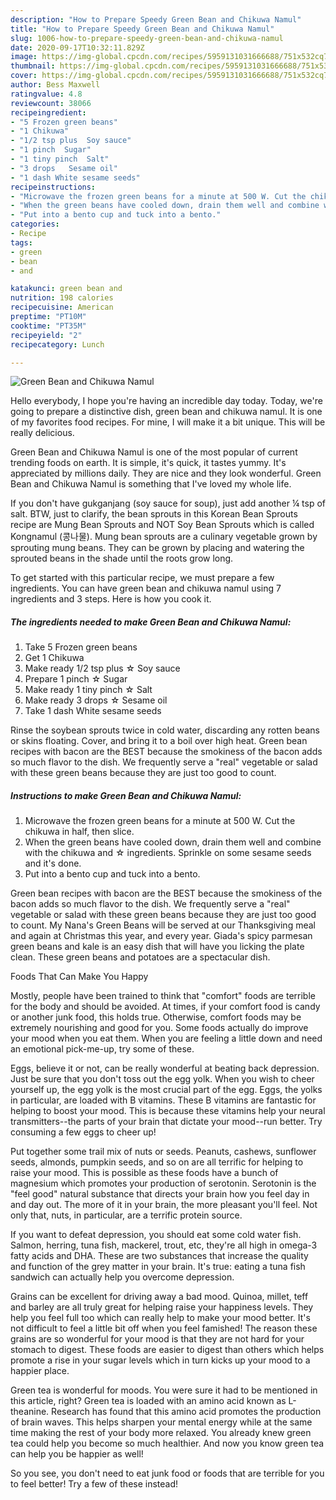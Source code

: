 ```yaml
---
description: "How to Prepare Speedy Green Bean and Chikuwa Namul"
title: "How to Prepare Speedy Green Bean and Chikuwa Namul"
slug: 1006-how-to-prepare-speedy-green-bean-and-chikuwa-namul
date: 2020-09-17T10:32:11.829Z
image: https://img-global.cpcdn.com/recipes/5959131031666688/751x532cq70/green-bean-and-chikuwa-namul-recipe-main-photo.jpg
thumbnail: https://img-global.cpcdn.com/recipes/5959131031666688/751x532cq70/green-bean-and-chikuwa-namul-recipe-main-photo.jpg
cover: https://img-global.cpcdn.com/recipes/5959131031666688/751x532cq70/green-bean-and-chikuwa-namul-recipe-main-photo.jpg
author: Bess Maxwell
ratingvalue: 4.8
reviewcount: 38066
recipeingredient:
- "5 Frozen green beans"
- "1 Chikuwa"
- "1/2 tsp plus  Soy sauce"
- "1 pinch  Sugar"
- "1 tiny pinch  Salt"
- "3 drops   Sesame oil"
- "1 dash White sesame seeds"
recipeinstructions:
- "Microwave the frozen green beans for a minute at 500 W. Cut the chikuwa in half, then slice."
- "When the green beans have cooled down, drain them well and combine with the chikuwa and ☆ ingredients. Sprinkle on some sesame seeds and it&#39;s done."
- "Put into a bento cup and tuck into a bento."
categories:
- Recipe
tags:
- green
- bean
- and

katakunci: green bean and 
nutrition: 198 calories
recipecuisine: American
preptime: "PT10M"
cooktime: "PT35M"
recipeyield: "2"
recipecategory: Lunch

---
```



![Green Bean and Chikuwa Namul](https://img-global.cpcdn.com/recipes/5959131031666688/751x532cq70/green-bean-and-chikuwa-namul-recipe-main-photo.jpg)

Hello everybody, I hope you're having an incredible day today. Today, we're going to prepare a distinctive dish, green bean and chikuwa namul. It is one of my favorites food recipes. For mine, I will make it a bit unique. This will be really delicious.

Green Bean and Chikuwa Namul is one of the most popular of current trending foods on earth. It is simple, it's quick, it tastes yummy. It's appreciated by millions daily. They are nice and they look wonderful. Green Bean and Chikuwa Namul is something that I've loved my whole life.

If you don&#39;t have gukganjang (soy sauce for soup), just add another ¼ tsp of salt. BTW, just to clarify, the bean sprouts in this Korean Bean Sprouts recipe are Mung Bean Sprouts and NOT Soy Bean Sprouts which is called Kongnamul (콩나물). Mung bean sprouts are a culinary vegetable grown by sprouting mung beans. They can be grown by placing and watering the sprouted beans in the shade until the roots grow long.


To get started with this particular recipe, we must prepare a few ingredients. You can have green bean and chikuwa namul using 7 ingredients and 3 steps. Here is how you cook it.

<!--inarticleads1-->

##### The ingredients needed to make Green Bean and Chikuwa Namul:

1. Take 5 Frozen green beans
1. Get 1 Chikuwa
1. Make ready 1/2 tsp plus ☆ Soy sauce
1. Prepare 1 pinch ☆ Sugar
1. Make ready 1 tiny pinch ☆ Salt
1. Make ready 3 drops  ☆ Sesame oil
1. Take 1 dash White sesame seeds


Rinse the soybean sprouts twice in cold water, discarding any rotten beans or skins floating. Cover, and bring it to a boil over high heat. Green bean recipes with bacon are the BEST because the smokiness of the bacon adds so much flavor to the dish. We frequently serve a &#34;real&#34; vegetable or salad with these green beans because they are just too good to count. 

<!--inarticleads2-->

##### Instructions to make Green Bean and Chikuwa Namul:

1. Microwave the frozen green beans for a minute at 500 W. Cut the chikuwa in half, then slice.
1. When the green beans have cooled down, drain them well and combine with the chikuwa and ☆ ingredients. Sprinkle on some sesame seeds and it&#39;s done.
1. Put into a bento cup and tuck into a bento.


Green bean recipes with bacon are the BEST because the smokiness of the bacon adds so much flavor to the dish. We frequently serve a &#34;real&#34; vegetable or salad with these green beans because they are just too good to count. My Nana&#39;s Green Beans will be served at our Thanksgiving meal and again at Christmas this year, and every year. Giada&#39;s spicy parmesan green beans and kale is an easy dish that will have you licking the plate clean. These green beans and potatoes are a spectacular dish. 

Foods That Can Make You Happy


Mostly, people have been trained to think that "comfort" foods are terrible for the body and should be avoided. At times, if your comfort food is candy or another junk food, this holds true. Otherwise, comfort foods may be extremely nourishing and good for you. Some foods actually do improve your mood when you eat them. When you are feeling a little down and need an emotional pick-me-up, try some of these.

Eggs, believe it or not, can be really wonderful at beating back depression. Just be sure that you don't toss out the egg yolk. When you wish to cheer yourself up, the egg yolk is the most crucial part of the egg. Eggs, the yolks in particular, are loaded with B vitamins. These B vitamins are fantastic for helping to boost your mood. This is because these vitamins help your neural transmitters--the parts of your brain that dictate your mood--run better. Try consuming a few eggs to cheer up!

Put together some trail mix of nuts or seeds. Peanuts, cashews, sunflower seeds, almonds, pumpkin seeds, and so on are all terrific for helping to raise your mood. This is possible as these foods have a bunch of magnesium which promotes your production of serotonin. Serotonin is the "feel good" natural substance that directs your brain how you feel day in and day out. The more of it in your brain, the more pleasant you'll feel. Not only that, nuts, in particular, are a terrific protein source.

If you want to defeat depression, you should eat some cold water fish. Salmon, herring, tuna fish, mackerel, trout, etc, they're all high in omega-3 fatty acids and DHA. These are two substances that increase the quality and function of the grey matter in your brain. It's true: eating a tuna fish sandwich can actually help you overcome depression. 

Grains can be excellent for driving away a bad mood. Quinoa, millet, teff and barley are all truly great for helping raise your happiness levels. They help you feel full too which can really help to make your mood better. It's not difficult to feel a little bit off when you feel famished! The reason these grains are so wonderful for your mood is that they are not hard for your stomach to digest. These foods are easier to digest than others which helps promote a rise in your sugar levels which in turn kicks up your mood to a happier place.

Green tea is wonderful for moods. You were sure it had to be mentioned in this article, right? Green tea is loaded with an amino acid known as L-theanine. Research has found that this amino acid promotes the production of brain waves. This helps sharpen your mental energy while at the same time making the rest of your body more relaxed. You already knew green tea could help you become so much healthier. And now you know green tea can help you be happier as well!

So you see, you don't need to eat junk food or foods that are terrible for you to feel better! Try a few of these instead!

